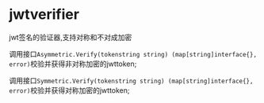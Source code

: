 # jwtverifier

jwt签名的验证器,支持对称和不对成加密

调用接口`Asymmetric.Verify(tokenstring string) (map[string]interface{}, error)`校验并获得非对称加密的jwttoken;

调用接口`Symmetric.Verify(tokenstring string) (map[string]interface{}, error)`校验并获得对称加密的jwttoken;